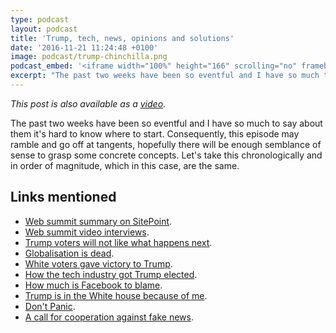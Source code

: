 ```yaml
---
type: podcast
layout: podcast
title: 'Trump, tech, news, opinions and solutions'
date: '2016-11-21 11:24:48 +0100'
image: podcast/trump-chinchilla.png
podcast_embed: '<iframe width="100%" height="166" scrolling="no" frameborder="no" src="https://w.soundcloud.com/player/?url=https%3A//api.soundcloud.com/tracks/294128587&amp;color=ff5500&amp;auto_play=false&amp;hide_related=false&amp;show_comments=true&amp;show_user=true&amp;show_reposts=false"></iframe>'
excerpt: "The past two weeks have been so eventful and I have so much to say about them it's hard to know where to start. Consequently, this episode may ramble and go off at tangents, hopefully there will be enough semblance of sense to grasp some concrete concepts. Let's take this chronologically and in order of magnitude, which in this case, are the same."
---
```


_This post is also available as a [video](https://youtu.be/RqmLLwmxFPg)_.

The past two weeks have been so eventful and I have so much to say about them it's hard to know where to start. Consequently, this episode may ramble and go off at tangents, hopefully there will be enough semblance of sense to grasp some concrete concepts. Let's take this chronologically and in order of magnitude, which in this case, are the same.

## Links mentioned

- [Web summit summary on SitePoint](https://www.sitepoint.com/web-summit-2016-iot-learning-chatbots-biohacking-more/).
- [Web summit video interviews](https://www.youtube.com/playlist?list=PL1fnzsSshABw3IvKkbnM1EeQn2Fg2Q8e4).
- [Trump voters will not like what happens next](https://www.washingtonpost.com/opinions/trump-voters-will-not-like-what-happens-next/2016/11/09/e346ffc2-a67f-11e6-8fc0-7be8f848c492_story.html).
- [Globalisation is dead](http://www.theguardian.com/commentisfree/2016/nov/09/globalisation-dead-white-supremacy-trump-neoliberal).
- [White voters gave victory to Trump](http://www.theguardian.com/us-news/2016/nov/09/white-voters-victory-donald-trump-exit-polls).
- [How the tech industry got Trump elected](http://thenextweb.com/politics/2016/11/10/how-the-tech-industry-got-donald-trump-elected/).
- [How much is Facebook to blame](http://gizmodo.com/how-much-is-facebook-to-blame-1788773278).
- [Trump is in the White house because of me](https://www.washingtonpost.com/news/the-intersect/wp/2016/11/17/facebook-fake-news-writer-i-think-donald-trump-is-in-the-white-house-because-of-me/).
- [Don't Panic](http://www.cracked.com/blog/dont-panic/).
- [A call for cooperation against fake news](https://medium.com/whither-news/a-call-for-cooperation-against-fake-news-d7d94bb6e0d4).
